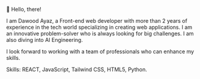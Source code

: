 👋 Hello, there!

I am Dawood Ayaz, a Front-end web developer with more than 2 years of experience in the tech world specializing in creating web applications. I am an innovative problem-solver who is always looking for big challenges. I am also diving into AI Engineering.

I look forward to working with a team of professionals who can enhance my skills.  

Skills:
REACT, JavaScript, Tailwind CSS, HTML5, Python.

<!---
Dawoodayaz20/Dawoodayaz20 is a ✨ special ✨ repository because its `README.md` (this file) appears on your GitHub profile.
You can click the Preview link to take a look at your changes.
--->
